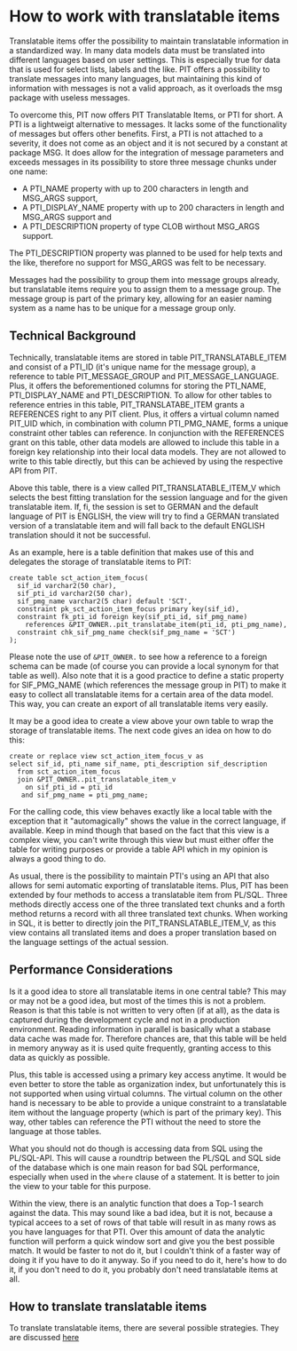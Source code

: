 # How to work with translatable items
Translatable items offer the possibility to maintain translatable information in a standardized way. In many data models data must be translated into different languages based on user settings. This is especially true for data that is used for select lists, labels and the like. PIT offers a possibility to translate messages into many languages, but maintaining this kind of information with messages is not a valid approach, as it overloads the msg package with useless messages.

To overcome this, PIT now offers PIT Translatable Items, or PTI for short. A PTI is a lightweigt alternative to messages. It lacks some of the functionality of messages but offers other benefits. First, a PTI is not attached to a severity, it does not come as an object and it is not secured by a constant at package MSG. It does allow for the integration of message parameters and exceeds messages in its possibility to store three message chunks under one name:

- A PTI_NAME property with up to 200 characters in length and MSG_ARGS support,
- A PTI_DISPLAY_NAME property with up to 200 characters in length and MSG_ARGS support and
- A PTI_DESCRIPTION property of type CLOB wirthout MSG_ARGS support.

The PTI_DESCRIPTION property was planned to be used for help texts and the like, therefore no support for MSG_ARGS was felt to be necessary.

Messages had the possibility to group them into message groups already, but translatable items require you to assign them to a message group. The message group is part of the primary key, allowing for an easier naming system as a name has to be unique for a message group only.


## Technical Background
Technically, translatable items are stored in table PIT_TRANSLATABLE_ITEM and consist of a PTI_ID (it's unique name for the message group),  a reference to table PIT_MESSAGE_GROUP and PIT_MESSAGE_LANGUAGE. Plus, it offers the beforementioned columns for storing the PTI_NAME, PTI_DISPLAY_NAME and PTI_DESCRIPTION. To allow for other tables to reference entries in this table, PIT_TRANSLATABE_ITEM grants a REFERENCES right to any PIT client. Plus, it offers a virtual column named PIT_UID which, in combination with column PTI_PMG_NAME, forms a unique constraint other tables can reference. In conjunction with the REFERENCES grant on this table, other data models are allowed to include this table in a foreign key relationship into their local data models. They are not allowed to write to this table directly, but this can be achieved by using the respective API from PIT.

Above this table, there is a view called PIT_TRANSLATABLE_ITEM_V which selects the best fitting translation for the session language and for the given translatable item. If, fi, the session is set to GERMAN and the default language of PIT is ENGLISH, the view will try to find a GERMAN translated version of a translatable item and will fall back to the default ENGLISH translation should it not be successful.

As an example, here is a table definition that makes use of this and delegates the storage of translatable items to PIT:

```
create table sct_action_item_focus(
  sif_id varchar2(50 char),
  sif_pti_id varchar2(50 char),
  sif_pmg_name varchar2(5 char) default 'SCT',
  constraint pk_sct_action_item_focus primary key(sif_id),
  constraint fk_pti_id foreign key(sif_pti_id, sif_pmg_name)
    references &PIT_OWNER..pit_translatabe_item(pti_id, pti_pmg_name),
  constraint chk_sif_pmg_name check(sif_pmg_name = 'SCT')
);
```

Please note the use of `&PIT_OWNER.` to see how a reference to a foreign schema can be made (of course you can provide a local synonym for that table as well). Also note that it is a good practice to define a static property for SIF_PMG_NAME (which references the message group in PIT) to make it easy to collect all translatable items for a certain area of the data model. This way, you can create an export of all translatable items very easily.

It may be a good idea to create a view above your own table to wrap the storage of translatable items. The next code gives an idea on how to do this:

```
create or replace view sct_action_item_focus_v as
select sif_id, pti_name sif_name, pti_description sif_description
  from sct_action_item_focus
  join &PIT_OWNER..pit_translatable_item_v
    on sif_pti_id = pti_id
   and sif_pmg_name = pti_pmg_name;
```

For the calling code, this view behaves exactly like a local table with the exception that it "automagically" shows the value in the correct language, if available. Keep in mind though that based on the fact that this view is a complex view, you can't write through this view but must either offer the table for writing purposes or provide a table API which in my opinion is always a good thing to do.

As usual, there is the possibility to maintain PTI's using an API that also allows for semi automatic exporting of translatable items. Plus, PIT has been extended by four methods to access a translatable item from PL/SQL. Three methods directly access one of the three translated text chunks and a forth method returns a record with all three translated text chunks. When working in SQL, it is better to directly join the PIT_TRANSLATABLE_ITEM_V, as this view contains all translated items and does a proper translation based on the language settings of the actual session.

## Performance Considerations

Is it a good idea to store all translatable items in one central table? This may or may not be a good idea, but most of the times this is not a problem. Reason is that this table is not written to very often (if at all), as the data is captured during the development cycle and not in a production environment. Reading information in parallel is basically what a stabase data cache was made for. Therefore chances are, that this table will be held in memory anyway as it is used quite frequently, granting access to this data as quickly as possible.

Plus, this table is accessed using a primary key access anytime. It would be even better to store the table as organization index, but unfortunately this is not supported when using virtual columns. The virtual column on the other hand is necessary to be able to provide a unique constraint to a translatable item without the language property (which is part of the primary key). This way, other tables can reference the PTI without the need to store the language at those tables.

What you should not do though is accessing data from SQL using the PL/SQL-API. This will cause a roundtrip between the PL/SQL and SQL side of the database which is one main reason for bad SQL performance, especially when used in the `where` clause of a statement. It is better to join the view to your table for this purpose.

Within the view, there is an analytic function that does a Top-1 search against the data. This may sound like a bad idea, but it is not, because a typical accees to a set of rows of that table will result in as many rows as you have languages for that PTI. Over this amount of data the analytic function will perform a quick window sort and give you the best possible match. It would be faster to not do it, but I couldn't think of a faster way of doing it if you have to do it anyway. So if you need to do it, here's how to do it, if you don't need to do it, you probably don't need translatable items at all.

## How to translate translatable items

To translate translatable items, there are several possible strategies. They are discussed [here](https://github.com/j-sieben/PIT/blob/master/Doc/translating_messages.md)
